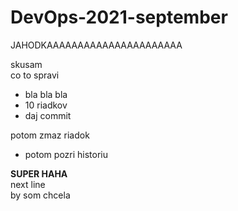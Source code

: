 # DevOps-2021-september

JAHODKAAAAAAAAAAAAAAAAAAAAAA<br>

skusam<br>
co to spravi <br>
 * bla bla bla
 * 10 riadkov
 * daj commit  

 potom zmaz riadok  <br>
  * potom pozri historiu<br>
 
**SUPER HAHA**<br>
next line<br>
by som chcela  

